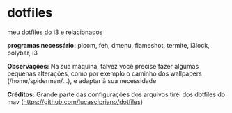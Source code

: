 # dotfiles
meu dotfiles do i3 e relacionados

**programas necessário:**
picom, feh, dmenu, flameshot, termite, i3lock, polybar, i3

**Observações:**
Na sua máquina, talvez você precise fazer algumas pequenas alterações, como por exemplo o caminho dos wallpapers (/home/spiderman/...), e adaptar à sua necessidade

**Créditos:**
Grande parte das configurações dos arquivos tirei dos dotfiles do mav (https://github.com/lucascipriano/dotfiles)
